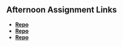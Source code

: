 ## Afternoon Assignment Links

* **[Repo](https://github.com/dafoebriden/<ASSIGNMENT_REPO>)**
* **[Repo](https://github.com/dafoebriden/<ASSIGNMENT_REPO>)**
* **[Repo](https://github.com/dafoebriden/<ASSIGNMENT_REPO>)**
